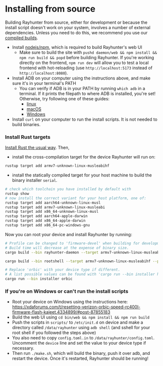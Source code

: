 # Installing from source

Building Rayhunter from source, either for development or because the install script doesn't work on your system, involves a number of external dependencies. Unless you need to do this, we recommend you use our [compiled builds](https://github.com/EFForg/rayhunter/releases).

* Install [nodejs/npm](https://docs.npmjs.com/downloading-and-installing-node-js-and-npm), which is required to build Rayhunter's web UI
  * Make sure to build the site with `pushd daemon/web && npm install && npm run build && popd` before building Rayhunter. If you're working directly on the frontend, `npm run dev` will allow you to test a local frontend with hot-reloading (use `http://localhost:5173` instead of `http://localhost:8080`).
* Install ADB on your computer using the instructions above, and make sure it's in your terminal's PATH
  * You can verify if ADB is in your PATH by running `which adb` in a terminal. If it prints the filepath to where ADB is installed, you're set! Otherwise, try following one of these guides:
    * [linux](https://askubuntu.com/questions/652936/adding-android-sdk-platform-tools-to-path-downloaded-from-umake)
    * [macOS](https://www.repeato.app/setting-up-adb-on-macos-a-step-by-step-guide/)
    * [Windows](https://medium.com/@yadav-ajay/a-step-by-step-guide-to-setting-up-adb-path-on-windows-0b833faebf18)
* Install `curl` on your computer to run the install scripts. It is not needed to build binaries.

### Install Rust targets

[Install Rust the usual way](https://www.rust-lang.org/tools/install). Then,

- install the cross-compilation target for the device Rayhunter will run on:
```sh
rustup target add armv7-unknown-linux-musleabihf
```

- install the statically compiled target for your host machine to build the binary installer `serial`.
```sh
# check which toolchain you have installed by default with
rustup show
# now install the correct variant for your host platform, one of:
rustup target add aarch64-unknown-linux-musl
rustup target add armv7-unknown-linux-musleabi
rustup target add x86_64-unknown-linux-musl
rustup target add aarch64-apple-darwin
rustup target add x86_64-apple-darwin
rustup target add x86_64-pc-windows-gnu
```

Now you can root your device and install Rayhunter by running:

```sh
# Profile can be changed to 'firmware-devel' when building for development.
# Build time will decrease at the expense of binary size.
cargo build --bin rayhunter-daemon --target armv7-unknown-linux-musleabihf --profile firmware

cargo build --bin rootshell --target armv7-unknown-linux-musleabihf --profile firmware

# Replace 'orbic' with your device type if different.
# A list possible values can be found with 'cargo run --bin installer help'.
cargo run --bin installer orbic
```

### If you're on Windows or can't run the install scripts

* Root your device on Windows using the instructions here: <https://xdaforums.com/t/resetting-verizon-orbic-speed-rc400l-firmware-flash-kajeet.4334899/#post-87855183>
* Build the web UI using `cd bin/web && npm install && npm run build`
* Push the scripts in `scripts/` to `/etc/init.d` on device and make a directory called `/data/rayhunter` using `adb shell` (and sshell for your root shell if you followed the steps above)
* You also need to copy `config.toml.in` to `/data/rayhunter/config.toml`. Uncomment the `device` line and set the value to your device type if necessary.
* Then run `./make.sh`, which will build the binary, push it over adb, and restart the device. Once it's restarted, Rayhunter should be running!
